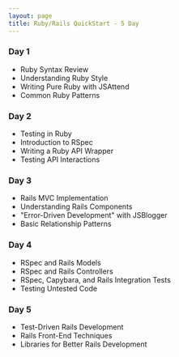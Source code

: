 ```yaml
---
layout: page
title: Ruby/Rails QuickStart - 5 Day
---
```


### Day 1

* Ruby Syntax Review
* Understanding Ruby Style
* Writing Pure Ruby with JSAttend
* Common Ruby Patterns

### Day 2

* Testing in Ruby
* Introduction to RSpec
* Writing a Ruby API Wrapper
* Testing API Interactions

### Day 3

* Rails MVC Implementation
* Understanding Rails Components
* "Error-Driven Development" with JSBlogger
* Basic Relationship Patterns

### Day 4

* RSpec and Rails Models
* RSpec and Rails Controllers
* RSpec, Capybara, and Rails Integration Tests
* Testing Untested Code

### Day 5

* Test-Driven Rails Development
* Rails Front-End Techniques
* Libraries for Better Rails Development
